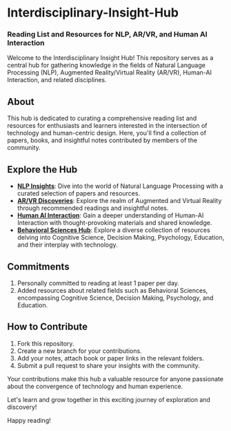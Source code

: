 # Interdisciplinary-Insight-Hub
### Reading List and Resources for NLP, AR/VR, and Human AI Interaction

Welcome to the Interdisciplinary Insight Hub! This repository serves as a central hub for gathering knowledge in the fields of Natural Language Processing (NLP), Augmented Reality/Virtual Reality (AR/VR), Human-AI Interaction, and related disciplines.

## About

This hub is dedicated to curating a comprehensive reading list and resources for enthusiasts and learners interested in the intersection of technology and human-centric design. Here, you'll find a collection of papers, books, and insightful notes contributed by members of the community.

## Explore the Hub

- [**NLP Insights**](NLP): Dive into the world of Natural Language Processing with a curated selection of papers and resources.
- [**AR/VR Discoveries**](link-to-arvr-folder): Explore the realm of Augmented and Virtual Reality through recommended readings and insightful notes.
- [**Human AI Interaction**](link-to-hai-folder): Gain a deeper understanding of Human-AI Interaction with thought-provoking materials and shared knowledge.
- [**Behavioral Sciences Hub**](link-to-behavioral-sciences-folder): Explore a diverse collection of resources delving into Cognitive Science, Decision Making, Psychology, Education, and their interplay with technology.

## Commitments

1. Personally committed to reading at least 1 paper per day.
2. Added resources about related fields such as Behavioral Sciences, encompassing Cognitive Science, Decision Making, Psychology, and Education.

## How to Contribute

1. Fork this repository.
2. Create a new branch for your contributions.
3. Add your notes, attach book or paper links in the relevant folders.
4. Submit a pull request to share your insights with the community.

Your contributions make this hub a valuable resource for anyone passionate about the convergence of technology and human experience.

Let's learn and grow together in this exciting journey of exploration and discovery!

Happy reading!
